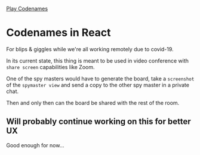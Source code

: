 [Play Codenames](https://johanfive.github.io/codenames/)

# Codenames in React
For blips & giggles while we're all working remotely due to covid-19.

In its current state, this thing is meant to be used in video conference
with `share screen` capabilities like Zoom.

One of the spy masters would have to generate the board, take a `screenshot` of the `spymaster view`
and send a copy to the other spy master in a private chat.

Then and only then can the board be shared with the rest of the room.

## Will probably continue working on this for better UX
Good enough for now...
